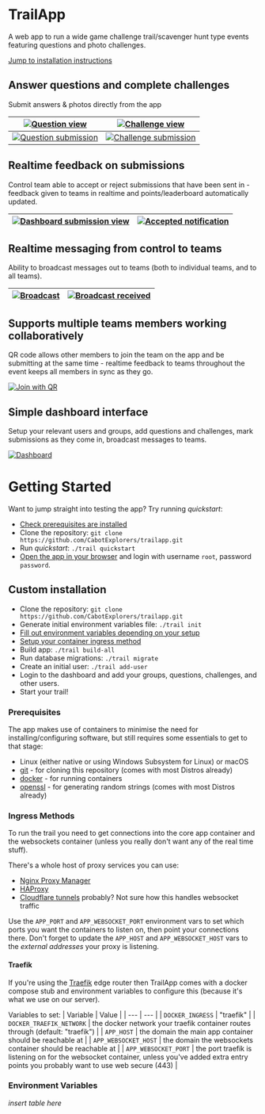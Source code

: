 # TrailApp
A web app to run a wide game challenge trail/scavenger hunt type events featuring questions and photo challenges.

[Jump to installation instructions](#getting-started)

## Answer questions and complete challenges
Submit answers & photos directly from the app

| [![Question view](docs/questions.png)](docs/questions.png) | [![Challenge view](docs/challenges.png)](docs/challenges.png) |
| --- | --- |
| [![Question submission](docs/question-submission.png)](docs/question-submission.png) | [![Challenge submission](docs/challenge-submission.jpg)](docs/challenge-submission.jpg) |

## Realtime feedback on submissions
Control team able to accept or reject submissions that have been sent in - feedback given to teams in realtime and points/leaderboard automatically updated.

| [![Dashboard submission view](docs/submission-received.jpg)](docs/submission-received.jpg) | [![Accepted notification](docs/submission-accepted.png)](docs/submission-accepted.png) |
| --- | --- |

## Realtime messaging from control to teams
Ability to broadcast messages out to teams (both to individual teams, and to all teams).

| [![Broadcast](docs/broadcast.png)](docs/broadcast.png) | [![Broadcast received](docs/broadcast-received.png)](docs/broadcast-received.png) |
| --- | --- |

## Supports multiple teams members working collaboratively
QR code allows other members to join the team on the app and be submitting at the same time - realtime feedback to teams throughout the event keeps all members in sync as they go.

[![Join with QR](docs/join-qr.png)](docs/join-qr.png)

## Simple dashboard interface
Setup your relevant users and groups, add questions and challenges, mark submissions as they come in, broadcast messages to teams.

[![Dashboard](docs/dashboard.png)](docs/dashboard.png)

# Getting Started
Want to jump straight into testing the app? Try running *quickstart*:

- [Check prerequisites are installed](#prerequisites)
- Clone the repository: `git clone https://github.com/CabotExplorers/trailapp.git`
- Run *quickstart*: `./trail quickstart`
- [Open the app in your browser](http://127.0.0.1:8000/login) and login with username `root`, password `password`.

## Custom installation
- Clone the repository: `git clone https://github.com/CabotExplorers/trailapp.git`
- Generate initial environment variables file: `./trail init`
- [Fill out environment variables depending on your setup](#environment-variables)
- [Setup your container ingress method](#ingress-methods)
- Build app: `./trail build-all`
- Run database migrations: `./trail migrate`
- Create an initial user: `./trail add-user`
- Login to the dashboard and add your groups, questions, challenges, and other users.
- Start your trail!

### Prerequisites
The app makes use of containers to minimise the need for installing/configuring software, but still requires some essentials to get to that stage:

- Linux (either native or using Windows Subsystem for Linux) or macOS
- [git](https://github.com/git-guides/install-git) - for cloning this repository (comes with most Distros already)
- [docker](https://docs.docker.com/engine/install/) - for running containers
- [openssl](https://www.openssl.org/) - for generating random strings (comes with most Distros already)

### Ingress Methods
To run the trail you need to get connections into the core app container and the websockets container (unless you really don't want any of the real time stuff).

There's a whole host of proxy services you can use:
- [Nginx Proxy Manager](https://nginxproxymanager.com/)
- [HAProxy](http://www.haproxy.org/)
- [Cloudflare tunnels](https://www.cloudflare.com/en-gb/products/tunnel/) probably? Not sure how this handles websocket traffic

Use the `APP_PORT` and `APP_WEBSOCKET_PORT` environment vars to set which ports you want the containers to listen on, then point your connections there. Don't forget to update the `APP_HOST` and `APP_WEBSOCKET_HOST` vars to the *external addresses* your proxy is listening. 

#### Traefik
If you're using the [Traefik](https://doc.traefik.io/traefik/) edge router then TrailApp comes with a docker compose stub and environment variables to configure this (because it's what we use on our server).

Variables to set:
| Variable | Value |
| --- | --- |
| `DOCKER_INGRESS` | "traefik" |
| `DOCKER_TRAEFIK_NETWORK` | the docker network your traefik container routes through (default: "traefik") |
| `APP_HOST` | the domain the main app container should be reachable at |
| `APP_WEBSOCKET_HOST` | the domain the websockets container should be reachable at |
| `APP_WEBSOCKET_PORT` | the port traefik is listening on for the websocket container, unless you've added extra entry points you probably want to use web secure (443) |

### Environment Variables
*insert table here*
